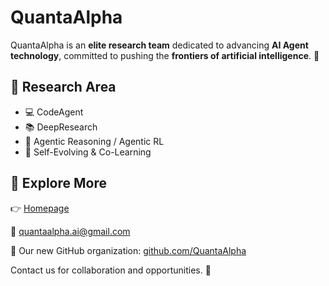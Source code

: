 # QuantaAlpha

QuantaAlpha is an **elite research team** dedicated to advancing **AI Agent technology**, committed to pushing the **frontiers of artificial intelligence**. 🚀  

## 🔬 Research Area

- 💻 CodeAgent
- 📚 DeepResearch
- 🧠 Agentic Reasoning / Agentic RL
- 🔄 Self-Evolving & Co-Learning

## 🔗 Explore More
👉 [Homepage](https://quantaalpha.github.io) 

📧 quantaalpha.ai@gmail.com  

🐙 Our new GitHub organization: [github.com/QuantaAlpha](https://github.com/QuantaAlpha)  

Contact us for collaboration and opportunities. 🤝  

